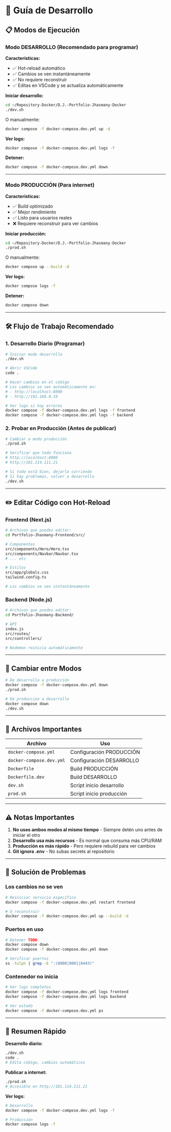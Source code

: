 # 🚀 Guía de Desarrollo

## 📋 Modos de Ejecución

### Modo DESARROLLO (Recomendado para programar)

**Características:**
- ✅ Hot-reload automático
- ✅ Cambios se ven instantáneamente
- ✅ No requiere reconstruir
- ✅ Editas en VSCode y se actualiza automáticamente

**Iniciar desarrollo:**
```bash
cd ~/Repository-Docker/D.J.-Portfolio-Jhasmany-Docker
./dev.sh
```

O manualmente:
```bash
docker compose -f docker-compose.dev.yml up -d
```

**Ver logs:**
```bash
docker compose -f docker-compose.dev.yml logs -f
```

**Detener:**
```bash
docker compose -f docker-compose.dev.yml down
```

---

### Modo PRODUCCIÓN (Para internet)

**Características:**
- ✅ Build optimizado
- ✅ Mejor rendimiento
- ✅ Listo para usuarios reales
- ❌ Requiere reconstruir para ver cambios

**Iniciar producción:**
```bash
cd ~/Repository-Docker/D.J.-Portfolio-Jhasmany-Docker
./prod.sh
```

O manualmente:
```bash
docker compose up --build -d
```

**Ver logs:**
```bash
docker compose logs -f
```

**Detener:**
```bash
docker compose down
```

---

## 🛠️ Flujo de Trabajo Recomendado

### 1. **Desarrollo Diario (Programar)**

```bash
# Iniciar modo desarrollo
./dev.sh

# Abrir VSCode
code .

# Hacer cambios en el código
# Los cambios se ven automáticamente en:
# - http://localhost:8000
# - http://192.168.0.19

# Ver logs si hay errores
docker compose -f docker-compose.dev.yml logs -f frontend
docker compose -f docker-compose.dev.yml logs -f backend
```

### 2. **Probar en Producción (Antes de publicar)**

```bash
# Cambiar a modo producción
./prod.sh

# Verificar que todo funciona
# http://localhost:8000
# http://181.114.111.21

# Si todo está bien, dejarlo corriendo
# Si hay problemas, volver a desarrollo
./dev.sh
```

---

## ✏️ Editar Código con Hot-Reload

### Frontend (Next.js)

```bash
# Archivos que puedes editar:
cd Portfolio-Jhasmany-Frontend/src/

# Componentes
src/components/Hero/Hero.tsx
src/components/Navbar/Navbar.tsx
# ... etc

# Estilos
src/app/globals.css
tailwind.config.ts

# Los cambios se ven instantáneamente
```

### Backend (Node.js)

```bash
# Archivos que puedes editar:
cd Portfolio-Jhasmany-Backend/

# API
index.js
src/routes/
src/controllers/

# Nodemon reinicia automáticamente
```

---

## 🔄 Cambiar entre Modos

```bash
# De desarrollo a producción
docker compose -f docker-compose.dev.yml down
./prod.sh

# De producción a desarrollo
docker compose down
./dev.sh
```

---

## 📁 Archivos Importantes

| Archivo | Uso |
|---------|-----|
| `docker-compose.yml` | Configuración PRODUCCIÓN |
| `docker-compose.dev.yml` | Configuración DESARROLLO |
| `Dockerfile` | Build PRODUCCIÓN |
| `Dockerfile.dev` | Build DESARROLLO |
| `dev.sh` | Script inicio desarrollo |
| `prod.sh` | Script inicio producción |

---

## ⚠️ Notas Importantes

1. **No uses ambos modos al mismo tiempo** - Siempre detén uno antes de iniciar el otro
2. **Desarrollo usa más recursos** - Es normal que consuma más CPU/RAM
3. **Producción es más rápido** - Pero requiere rebuild para ver cambios
4. **Git ignora .env** - No subas secrets al repositorio

---

## 🐛 Solución de Problemas

### Los cambios no se ven

```bash
# Reiniciar servicio específico
docker compose -f docker-compose.dev.yml restart frontend

# O reconstruir
docker compose -f docker-compose.dev.yml up --build -d
```

### Puertos en uso

```bash
# Detener TODO
docker compose down
docker compose -f docker-compose.dev.yml down

# Verificar puertos
ss -tulpn | grep -E ":(8000|8001|8443)"
```

### Contenedor no inicia

```bash
# Ver logs completos
docker compose -f docker-compose.dev.yml logs frontend
docker compose -f docker-compose.dev.yml logs backend

# Ver estado
docker compose -f docker-compose.dev.yml ps
```

---

## 🎯 Resumen Rápido

**Desarrollo diario:**
```bash
./dev.sh
code .
# Edita código, cambios automáticos
```

**Publicar a internet:**
```bash
./prod.sh
# Accesible en http://181.114.111.21
```

**Ver logs:**
```bash
# Desarrollo
docker compose -f docker-compose.dev.yml logs -f

# Producción
docker compose logs -f
```
